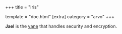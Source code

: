 +++
title = "Iris"

template = "doc.html"
[extra]
category = "arvo"
+++

**Jael** is the [vane](../vane) that handles security and encryption.
